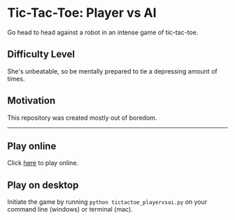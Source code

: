 # Tic-Tac-Toe: Player vs AI
Go head to head against a robot in an intense game of tic-tac-toe.

## Difficulty Level
She's unbeatable, so be mentally prepared to tie a depressing amount of times.

## Motivation
This repository was created mostly out of boredom.

---

## Play online
Click [here](https://trinket.io/python/42dde07260?runOption=run) to play online.

## Play on desktop
Initiate the game by running `python tictactoe_playervsai.py` on your command line (windows) or terminal (mac).
